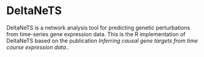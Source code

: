 # DeltaNeTS
DeltaNeTS is a network analysis tool for predicting genetic perturbations from time-series gene expression data.
This is the R implementation of DeltaNeTS based on the publication *Inferring causal gene targets from time course expression data.*. 

